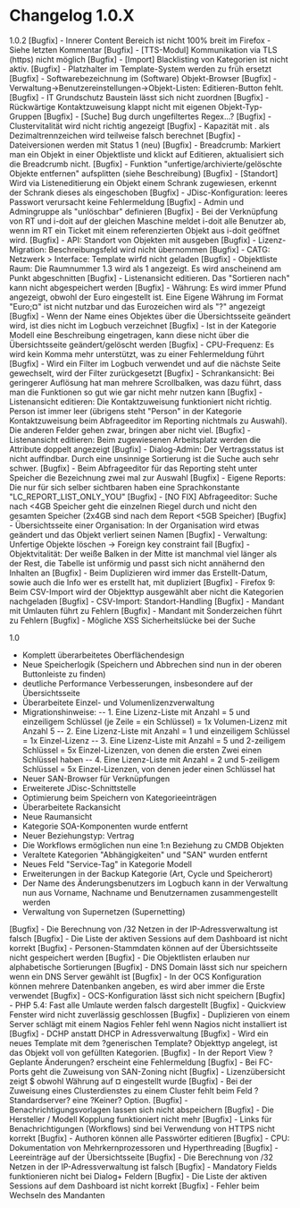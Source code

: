 # Changelog 1.0.X

1.0.2
[Bugfix] - Innerer Content Bereich ist nicht 100% breit im Firefox - Siehe letzten Kommentar
 [Bugfix] - [TTS-Modul] Kommunikation via TLS (https) nicht möglich
 [Bugfix] - [Import] Blacklisting von Kategorien ist nicht aktiv.
 [Bugfix] - Platzhalter im Template-System werden zu früh ersetzt
 [Bugfix] - Softwarebezeichnung im (Software) Objekt-Browser
 [Bugfix] - Verwaltung->Benutzereinstellungen->Objekt-Listen: Editieren-Button fehlt.
 [Bugfix] - IT Grundschutz Baustein lässt sich nicht zuordnen
 [Bugfix] - Rückwärtige Kontaktzuweisung klappt nicht mit eigenen Objekt-Typ-Gruppen
 [Bugfix] - [Suche] Bug durch ungefiltertes Regex...?
 [Bugfix] - Clustervitalität wird nicht richtig angezeigt
 [Bugfix] - Kapazität mit . als Dezimaltrennzeichen wird teilweise falsch berechnet
 [Bugfix] - Dateiversionen werden mit Status 1 (neu)
 [Bugfix] - Breadcrumb: Markiert man ein Objekt in einer Objektliste und klickt auf Editieren, aktualisiert sich die Breadcrumb nicht.
 [Bugfix] - Funktion "unfertige/archivierte/gelöschte Objekte entfernen" aufsplitten (siehe Beschreibung)
 [Bugfix] - [Standort] Wird via Listeneditierung ein Objekt einem Schrank zugewiesen, erkennt der Schrank dieses als eingeschoben
 [Bugfix] - JDisc-Konfiguration: leeres Passwort verursacht keine Fehlermeldung
 [Bugfix] - Admin und Admingruppe als "unlöschbar" definieren
 [Bugfix] - Bei der Verknüpfung von RT und i-doit auf der gleichen Maschine meldet i-doit alle Benutzer ab, wenn im RT ein Ticket mit einem referenzierten Objekt aus i-doit geöffnet wird.
 [Bugfix] - API: Standort von Objekten mit ausgeben
 [Bugfix] - Lizenz-Migration: Beschreibungsfeld wird nicht übernommen
 [Bugfix] - CATG: Netzwerk > Interface: Template wirfd nicht geladen
 [Bugfix] - Objektliste Raum: Die Raumnummer 1.3 wird als 1 angezeigt. Es wird anscheinend am Punkt abgeschnitten
 [Bugfix] - Listenansicht editieren. Das "Sortieren nach" kann nicht abgespeichert werden
 [Bugfix] - Währung: Es wird immer Pfund angezeigt, obwohl der Euro eingestellt ist. Eine Eigene Währung im Format "Euro;¤" ist nicht nutzbar und das Eurozeichen wird als "?" angezeigt
 [Bugfix] - Wenn der Name eines Objektes über die Übersichtsseite geändert wird, ist dies nicht im Logbuch verzeichnet
 [Bugfix] - Ist in der Kategorie Modell eine Beschreibung eingetragen, kann diese nicht über die Übersichtsseite geändert/gelöscht werden
 [Bugfix] - CPU-Frequenz: Es wird kein Komma mehr unterstützt, was zu einer Fehlermeldung führt
 [Bugfix] - Wird ein Filter im Logbuch verwendet und auf die nächste Seite gewechselt, wird der Filter zurückgesetzt
 [Bugfix] - Schrankansicht: Bei geringerer Auflösung hat man mehrere Scrollbalken, was dazu führt, dass man die Funktionen so gut wie gar nicht mehr nutzen kann
 [Bugfix] - Listenansicht editieren: Die Kontaktzuweisung funktioniert nicht richtig. Person ist immer leer (übrigens steht "Person" in der Kategorie Kontaktzuweisung beim Abfrageeditor im Reporting nichtmals zu Auswahl). Die anderen Felder gehen zwar, bringen aber nicht viel.
 [Bugfix] - Listenansicht editieren: Beim zugewiesenen Arbeitsplatz werden die Attribute doppelt angezeigt
 [Bugfix] - Dialog-Admin: Der Vertragsstatus ist nicht auffindbar. Durch eine unsinnige Sortierung ist die Suche auch sehr schwer.
 [Bugfix] - Beim Abfrageeditor für das Reporting steht unter Speicher die Bezeichnung zwei mal zur Auswahl
 [Bugfix] - Eigene Reports: Die nur für sich selber sichtbaren haben eine Sprachkonstante "LC_REPORT_LIST_ONLY_YOU"
 [Bugfix] - [NO FIX] Abfrageeditor: Suche nach <4GB Speicher geht die einzelnen Riegel durch und nicht den gesamten Speicher (2x4GB sind nach dem Report <5GB Speicher)
 [Bugfix] - Übersichtsseite einer Organisation: In der Organisation wird etwas geändert und das Objekt verliert seinen Namen
 [Bugfix] - Verwaltung: Unfertige Objekte löschen -> Foreign key constraint fail
 [Bugfix] - Objektvitalität: Der weiße Balken in der Mitte ist manchmal viel länger als der Rest, die Tabelle ist unförmig und passt sich nicht annähernd den Inhalten an
 [Bugfix] - Beim Duplizieren wird immer das Erstellt-Datum, sowie auch die Info wer es erstellt hat, mit dupliziert
 [Bugfix] - Firefox 9: Beim CSV-Import wird der Objekttyp ausgewählt aber nicht die Kategorien nachgeladen
 [Bugfix] - CSV-Import: Standort-Handling
 [Bugfix] - Mandant mit Umlauten führt zu Fehlern
 [Bugfix] - Mandant mit Sonderzeichen führt zu Fehlern
 [Bugfix] - Mögliche XSS Sicherheitslücke bei der Suche

1.0
- Komplett überarbeitetes Oberflächendesign
 - Neue Speicherlogik (Speichern und Abbrechen sind nun in der oberen Buttonleiste zu finden)
 - deutliche Performance Verbesserungen, insbesondere auf der Übersichtsseite
 - Überarbeitete Einzel- und Volumenlizenzverwaltung
 - Migrationshinweise:
 -- 1. Eine Lizenz-Liste mit Anzahl = 5 und einzeiligem Schlüssel (je Zeile = ein Schlüssel) = 1x Volumen-Lizenz mit Anzahl 5
 -- 2. Eine Lizenz-Liste mit Anzahl = 1 und einzeiligem Schlüssel = 1x Einzel-Lizenz
 -- 3. Eine Lizenz-Liste mit Anzahl = 5 und 2-zeiligem Schlüssel = 5x Einzel-Lizenzen, von denen die ersten Zwei einen Schlüssel haben
 -- 4. Eine Lizenz-Liste mit Anzahl = 2 und 5-zeiligem Schlüssel = 5x Einzel-Lizenzen, von denen jeder einen Schlüssel hat
 - Neuer SAN-Browser für Verknüpfungen
 - Erweiterete JDisc-Schnittstelle
 - Optimierung beim Speichern von Kategorieeinträgen
 - Überarbeitete Rackansicht
 - Neue Raumansicht
 - Kategorie SOA-Komponenten wurde entfernt
 - Neuer Beziehungstyp: Vertrag
 - Die Workflows ermöglichen nun eine 1:n Beziehung zu CMDB Objekten
 - Veraltete Kategorien "Abhängigkeiten" und "SAN" wurden entfernt
 - Neues Feld "Service-Tag" in Kategorie Modell
 - Erweiterungen in der Backup Kategorie (Art, Cycle und Speicherort)
 - Der Name des Änderungsbenutzers im Logbuch kann in der Verwaltung
 nun aus Vorname, Nachname und Benutzernamen zusammengestellt werden
 - Verwaltung von Supernetzen (Supernetting)

 [Bugfix] - Die Berechnung von /32 Netzen in der IP-Adressverwaltung ist falsch
 [Bugfix] - Die Liste der aktiven Sessions auf dem Dashboard ist nicht korrekt
 [Bugfix] - Personen-Stammdaten können auf der Übersichtsseite nicht gespeichert werden
 [Bugfix] - Die Objektlisten erlauben nur alphabetische Sortierungen
 [Bugfix] - DNS Domain lässt sich nur speichern wenn ein DNS Server gewählt ist
 [Bugfix] - In der OCS Konfiguration können mehrere Datenbanken angeben, es wird aber immer die Erste verwendet
 [Bugfix] - OCS-Konfiguration lässt sich nicht speichern
 [Bugfix] - PHP 5.4: Fast alle Umlaute werden falsch dargestellt
 [Bugfix] - Quickview Fenster wird nicht zuverlässig geschlossen
 [Bugfix] - Duplizieren von einem Server schlägt mit einem Nagios Fehler fehl wenn Nagios nicht installiert ist
 [Bugfix] - DCHP anstatt DHCP in Adressverwaltung
 [Bugfix] - Wird ein neues Template mit dem ?generischen Template? Objekttyp angelegt, ist das Objekt voll von gefüllten Kategorien.
 [Bugfix] - In der Report View ?Geplante Änderungen? erscheint eine Fehlermeldung
 [Bugfix] - Bei FC-Ports geht die Zuweisung von SAN-Zoning nicht
 [Bugfix] - Lizenzübersicht zeigt $ obwohl Währung auf ¤ eingestellt wurde
 [Bugfix] - Bei der Zuweisung eines Clusterdienstes zu einem Cluster fehlt beim Feld ?Standardserver? eine ?Keiner? Option.
 [Bugfix] - Benachrichtigungsvorlagen lassen sich nicht abspeichern
 [Bugfix] - Die Hersteller / Modell Kopplung funktioniert nicht mehr
 [Bugfix] - Links für Benachrichtigungen (Workflows) sind bei Verwendung von HTTPS nicht korrekt
 [Bugfix] - Authoren können alle Passwörter editieren
 [Bugfix] - CPU: Dokumentation von Mehrkernprozessoren und Hyperthreading
 [Bugfix] - Leereinträge auf der Übersichtsseite
 [Bugfix] - Die Berechnung von /32 Netzen in der IP-Adressverwaltung ist falsch
 [Bugfix] - Mandatory Fields funktionieren nicht bei Dialog+ Feldern
 [Bugfix] - Die Liste der aktiven Sessions auf dem Dashboard ist nicht korrekt
 [Bugfix] - Fehler beim Wechseln des Mandanten
